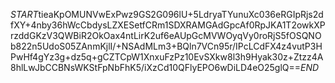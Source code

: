 $START$tieaKpOMUNVwExPwz9GS2G096lU+5LdryaTYunuXc036eRGIpRjs2dfXY+4nby36hWcCbdysLZXESetfCRm1SDXRAMGAdGpcAf0RpJKA1T2owkXPrzddGKzV3QWBiR2OkOax4ntLirK2uf6eAUpGcMVWOyqVy0roRjS5fOSQNOb822n5UdoS05ZAnmKjlI/+NSAdMLm3+BQln7VCn95r/IPcLCdFX4z4vutP3HPwHf4gYz3g+dz5q+gCZTCpW1XnxuFzPz10EvSXkw8l3h9Hyak30z+Ztzz4A8hlLwJbCCBNsWKStFpNbFhK5/iXzCd10QFlyEPO6wDiLD4eO25glQ==$END$